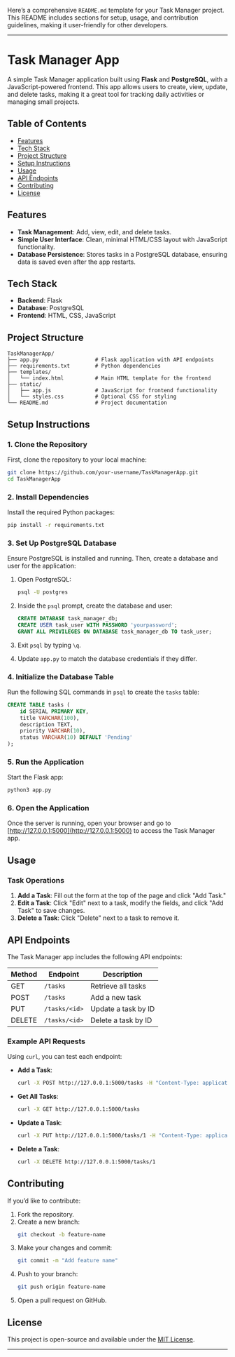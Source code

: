 Here’s a comprehensive `README.md` template for your Task Manager project. This README includes sections for setup, usage, and contribution guidelines, making it user-friendly for other developers.

---

# Task Manager App

A simple Task Manager application built using **Flask** and **PostgreSQL**, with a JavaScript-powered frontend. This app allows users to create, view, update, and delete tasks, making it a great tool for tracking daily activities or managing small projects.

## Table of Contents

- [Features](#features)
- [Tech Stack](#tech-stack)
- [Project Structure](#project-structure)
- [Setup Instructions](#setup-instructions)
- [Usage](#usage)
- [API Endpoints](#api-endpoints)
- [Contributing](#contributing)
- [License](#license)

## Features

- **Task Management**: Add, view, edit, and delete tasks.
- **Simple User Interface**: Clean, minimal HTML/CSS layout with JavaScript functionality.
- **Database Persistence**: Stores tasks in a PostgreSQL database, ensuring data is saved even after the app restarts.

## Tech Stack

- **Backend**: Flask
- **Database**: PostgreSQL
- **Frontend**: HTML, CSS, JavaScript

## Project Structure

```plaintext
TaskManagerApp/
├── app.py                  # Flask application with API endpoints
├── requirements.txt        # Python dependencies
├── templates/
│   └── index.html          # Main HTML template for the frontend
├── static/
│   ├── app.js              # JavaScript for frontend functionality
│   └── styles.css          # Optional CSS for styling
└── README.md               # Project documentation
```

## Setup Instructions

### 1. Clone the Repository

First, clone the repository to your local machine:

```bash
git clone https://github.com/your-username/TaskManagerApp.git
cd TaskManagerApp
```

### 2. Install Dependencies

Install the required Python packages:

```bash
pip install -r requirements.txt
```

### 3. Set Up PostgreSQL Database

Ensure PostgreSQL is installed and running. Then, create a database and user for the application:

1. Open PostgreSQL:
   ```bash
   psql -U postgres
   ```

2. Inside the `psql` prompt, create the database and user:

   ```sql
   CREATE DATABASE task_manager_db;
   CREATE USER task_user WITH PASSWORD 'yourpassword';
   GRANT ALL PRIVILEGES ON DATABASE task_manager_db TO task_user;
   ```

3. Exit `psql` by typing `\q`.

4. Update `app.py` to match the database credentials if they differ.

### 4. Initialize the Database Table

Run the following SQL commands in `psql` to create the `tasks` table:

```sql
CREATE TABLE tasks (
    id SERIAL PRIMARY KEY,
    title VARCHAR(100),
    description TEXT,
    priority VARCHAR(10),
    status VARCHAR(10) DEFAULT 'Pending'
);
```

### 5. Run the Application

Start the Flask app:

```bash
python3 app.py
```

### 6. Open the Application

Once the server is running, open your browser and go to [http://127.0.0.1:5000](http://127.0.0.1:5000) to access the Task Manager app.

## Usage

### Task Operations

1. **Add a Task**: Fill out the form at the top of the page and click "Add Task."
2. **Edit a Task**: Click "Edit" next to a task, modify the fields, and click "Add Task" to save changes.
3. **Delete a Task**: Click "Delete" next to a task to remove it.

## API Endpoints

The Task Manager app includes the following API endpoints:

| Method | Endpoint         | Description              |
|--------|-------------------|--------------------------|
| GET    | `/tasks`         | Retrieve all tasks       |
| POST   | `/tasks`         | Add a new task           |
| PUT    | `/tasks/<id>`    | Update a task by ID      |
| DELETE | `/tasks/<id>`    | Delete a task by ID      |

### Example API Requests

Using `curl`, you can test each endpoint:

- **Add a Task**:
  ```bash
  curl -X POST http://127.0.0.1:5000/tasks -H "Content-Type: application/json" -d '{"title": "Buy groceries", "description": "Milk, Bread, Eggs", "priority": "High"}'
  ```

- **Get All Tasks**:
  ```bash
  curl -X GET http://127.0.0.1:5000/tasks
  ```

- **Update a Task**:
  ```bash
  curl -X PUT http://127.0.0.1:5000/tasks/1 -H "Content-Type: application/json" -d '{"title": "Grocery Shopping", "description": "Milk, Bread, Eggs, Butter", "priority": "High", "status": "In Progress"}'
  ```

- **Delete a Task**:
  ```bash
  curl -X DELETE http://127.0.0.1:5000/tasks/1
  ```

## Contributing

If you’d like to contribute:

1. Fork the repository.
2. Create a new branch:
   ```bash
   git checkout -b feature-name
   ```
3. Make your changes and commit:
   ```bash
   git commit -m "Add feature name"
   ```
4. Push to your branch:
   ```bash
   git push origin feature-name
   ```
5. Open a pull request on GitHub.

## License

This project is open-source and available under the [MIT License](LICENSE).

---
